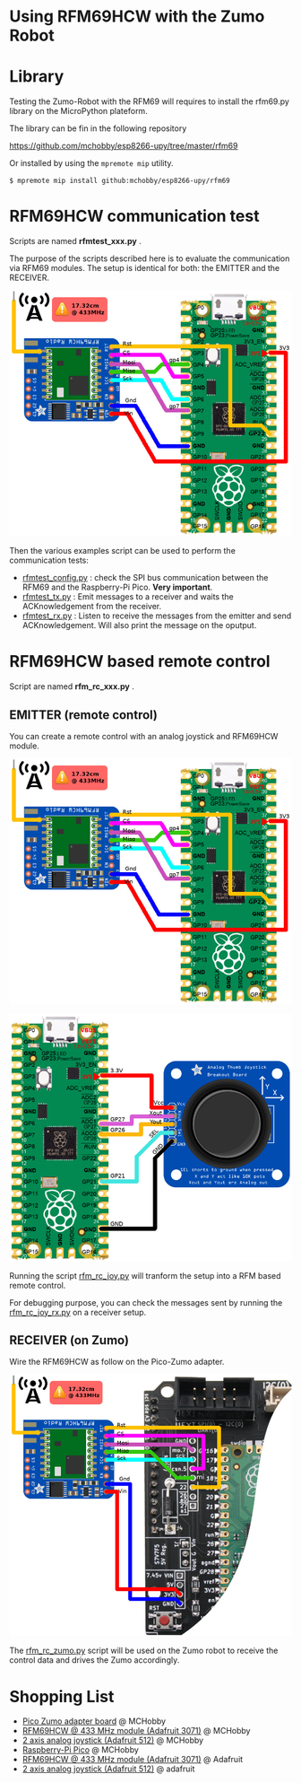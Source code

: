 
# Using RFM69HCW with the Zumo Robot

# Library

Testing the Zumo-Robot with the RFM69 will requires to install the rfm69.py library on the MicroPython plateform.

The library can be fin in the following repository

https://github.com/mchobby/esp8266-upy/tree/master/rfm69

Or installed by using the `mpremote mip` utility.

```
$ mpremote mip install github:mchobby/esp8266-upy/rfm69
```

# RFM69HCW communication test

Scripts are named __rfmtest_xxx.py__ .

The purpose of the scripts described here is to evaluate the communication via RFM69 modules. The setup is identical for both: the EMITTER and the RECEIVER.

![rfm69 to Pico Wiring](docs/_static/rfm69-pico.jpg)

Then the various examples script can be used to perform the communication tests:
* [rfmtest_config.py](rfmtest_config.py) : check the SPI bus communication between the RFM69 and the Raspberry-Pi Pico. __Very important__.
* [rfmtest_tx.py](rfmtest_tx.py) : Emit messages to a receiver and waits the ACKnowledgement from the receiver.
* [rfmtest_rx.py](rfmtest_rx.py) : Listen to receive the messages from the emitter and send ACKnowledgement. Will also print the message on the oputput.

# RFM69HCW based remote control

Script are named __rfm_rc_xxx.py__ .

## EMITTER (remote control)

You can create a remote control with an analog joystick and RFM69HCW module.

![rfm69 to Pico Wiring](docs/_static/rfm69-pico.jpg)

![analog joystick to Pico Wiring](docs/_static/rfm69-analog-joystick.jpg)

Running the script [rfm_rc_joy.py](rfm_rc_joy.py) will tranform the setup into a RFM based remote control.

For debugging purpose, you can check the messages sent by running the [rfm_rc_joy_rx.py](rfm_rc_joy_rx.py) on a receiver setup.

## RECEIVER (on Zumo)

Wire the RFM69HCW as follow on the Pico-Zumo adapter.

![RFM69HCW on Pico-Zumo adapter](docs/_static/rfm69-pico-zimo-adapter.jpg)

The [rfm_rc_zumo.py](rfm_rc_zumo.py) script will be used on the Zumo robot to receive the control data and drives the Zumo accordingly.

# Shopping List
* [Pico Zumo adapter board](https://shop.mchobby.be/fr/micropython/2430-adaptateur-pico-pour-zumo-robot-pico-inclus-3232100024304.html) @ MCHobby
* [RFM69HCW @ 433 MHz module (Adafruit 3071)](https://shop.mchobby.be/en/breakout/1390-rfm69hcw-transceiver-radio-breakout-433-mhz-radiofruit-3232100013902-adafruit.html) @ MCHobby
* [2 axis analog joystick (Adafruit 512)](https://shop.mchobby.be/en/breakout/126-2-axis-analog-joystick-button-3232100001268-adafruit.html) @ MCHobby
* [Raspberry-Pi Pico](https://shop.mchobby.be/en/pico-rp2040/2025-pico-rp2040-2-cores-microcontroler-from-raspberry-pi-3232100020252.html) @ MCHobby
* [RFM69HCW @ 433 MHz module (Adafruit 3071)](https://www.adafruit.com/product/3071) @ Adafruit
* [2 axis analog joystick (Adafruit 512)](https://www.adafruit.com/product/512) @ adafruit
